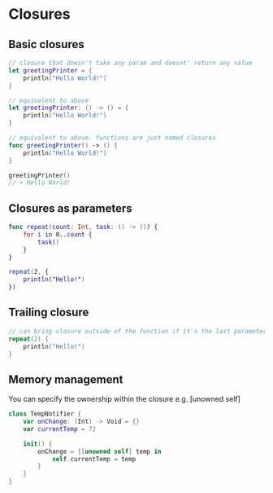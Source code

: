 # Closures

## Basic closures
```swift
// closure that doesn't take any param and doesnt' return any value
let greetingPrinter = {
    println("Hello World!")
}

// equivalent to above
let greetingPrinter: () -> () = {
    println("Hello World!")
}

// equivalent to above. functions are just named closures
func greetingPrinter() -> () {
    println("Hello World!")
}

greetingPrinter()
// > Hello World!
```

## Closures as parameters
```swift
func repeat(count: Int, task: () -> ()) {
    for i in 0..count {
        task()
    }
}

repeat(2, {
    println("Hello!")
})
```

## Trailing closure
```swift
// can bring closure outside of the function if it's the last parameter
repeat(2) {
    println("Hello!")
}
```

## Memory management
You can specify the ownership within the closure e.g. [unowned self]

```swift
class TempNotifier {
    var onChange: (Int) -> Void = {}
    var currentTemp = 72

    init() {
        onChange = {[unowned self] temp in
            self.currentTemp = temp
        }
    }
}
```